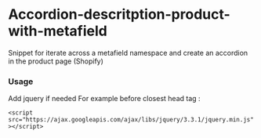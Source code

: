 # Accordion-descritption-product-with-metafield
Snippet for iterate across a metafield namespace and create an accordion in the product page (Shopify)

### Usage

Add jquery if needed
For example before closest head tag :

`<script src="https://ajax.googleapis.com/ajax/libs/jquery/3.3.1/jquery.min.js"></script> `




